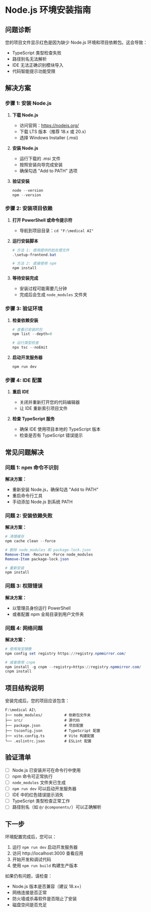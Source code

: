 # Node.js 环境安装指南

## 问题诊断

您的项目文件显示红色是因为缺少 Node.js 环境和项目依赖包。这会导致：
- TypeScript 类型检查失败
- 路径别名无法解析
- IDE 无法正确识别模块导入
- 代码智能提示功能受限

## 解决方案

### 步骤 1: 安装 Node.js

1. **下载 Node.js**
   - 访问官网：https://nodejs.org/
   - 下载 LTS 版本（推荐 18.x 或 20.x）
   - 选择 Windows Installer (.msi)

2. **安装 Node.js**
   - 运行下载的 .msi 文件
   - 按照安装向导完成安装
   - 确保勾选 "Add to PATH" 选项

3. **验证安装**
   ```powershell
   node --version
   npm --version
   ```

### 步骤 2: 安装项目依赖

1. **打开 PowerShell 或命令提示符**
   - 导航到项目目录：`cd "F:\medical AI"`

2. **运行安装脚本**
   ```powershell
   # 方法 1: 使用提供的批处理文件
   .\setup-frontend.bat
   
   # 方法 2: 直接使用 npm
   npm install
   ```

3. **等待安装完成**
   - 安装过程可能需要几分钟
   - 完成后会生成 `node_modules` 文件夹

### 步骤 3: 验证环境

1. **检查依赖安装**
   ```powershell
   # 查看已安装的包
   npm list --depth=0
   
   # 运行类型检查
   npx tsc --noEmit
   ```

2. **启动开发服务器**
   ```powershell
   npm run dev
   ```

### 步骤 4: IDE 配置

1. **重启 IDE**
   - 关闭并重新打开您的代码编辑器
   - 让 IDE 重新索引项目文件

2. **检查 TypeScript 服务**
   - 确保 IDE 使用项目本地的 TypeScript 版本
   - 检查是否有 TypeScript 错误提示

## 常见问题解决

### 问题 1: npm 命令不识别
**解决方案：**
- 重新安装 Node.js，确保勾选 "Add to PATH"
- 重启命令行工具
- 手动添加 Node.js 到系统 PATH

### 问题 2: 安装依赖失败
**解决方案：**
```powershell
# 清理缓存
npm cache clean --force

# 删除 node_modules 和 package-lock.json
Remove-Item -Recurse -Force node_modules
Remove-Item package-lock.json

# 重新安装
npm install
```

### 问题 3: 权限错误
**解决方案：**
- 以管理员身份运行 PowerShell
- 或者配置 npm 全局目录到用户文件夹

### 问题 4: 网络问题
**解决方案：**
```powershell
# 使用淘宝镜像
npm config set registry https://registry.npmmirror.com/

# 或者使用 cnpm
npm install -g cnpm --registry=https://registry.npmmirror.com/
cnpm install
```

## 项目结构说明

安装完成后，您的项目应该包含：
```
F:\medical AI\
├── node_modules/          # 依赖包文件夹
├── src/                   # 源代码
├── package.json           # 项目配置
├── tsconfig.json          # TypeScript 配置
├── vite.config.ts         # Vite 构建配置
└── .eslintrc.json         # ESLint 配置
```

## 验证清单

- [ ] Node.js 已安装并可在命令行中使用
- [ ] npm 命令可正常执行
- [ ] `node_modules` 文件夹已生成
- [ ] `npm run dev` 可以启动开发服务器
- [ ] IDE 中的红色错误提示消失
- [ ] TypeScript 类型检查正常工作
- [ ] 路径别名（如 `@/` `@components/`）可以正确解析

## 下一步

环境配置完成后，您可以：
1. 运行 `npm run dev` 启动开发服务器
2. 访问 http://localhost:3000 查看应用
3. 开始开发和调试代码
4. 使用 `npm run build` 构建生产版本

如果仍有问题，请检查：
- Node.js 版本是否兼容（建议 18.x+）
- 网络连接是否正常
- 防火墙或杀毒软件是否阻止了安装
- 磁盘空间是否充足